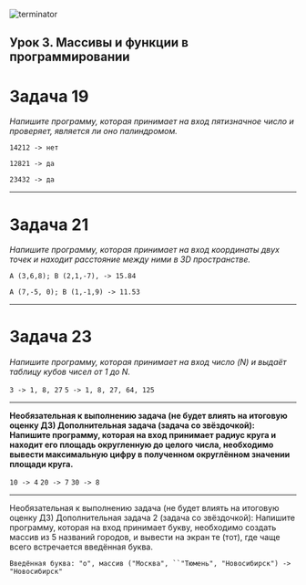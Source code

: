![terminator](https://avatars.mds.yandex.net/id=0ec04d293a1df7f1c5a6c00248501440-4322265-images-thumbs&n=13)

## Урок 3. Массивы и функции в программировании
 # Задача 19

*Напишите программу, которая принимает на вход пятизначное число и проверяет, является ли оно палиндромом.*

`14212 -> нет`

`12821 -> да`

`23432 -> да`

***

# Задача 21

*Напишите программу, которая принимает на вход координаты двух точек и находит расстояние между ними в 3D пространстве.*

`A (3,6,8); B (2,1,-7), -> 15.84`

`A (7,-5, 0); B (1,-1,9) -> 11.53`

***

# Задача 23

*Напишите программу, которая принимает на вход число (N) и выдаёт таблицу кубов чисел от 1 до N.* 

`3 -> 1, 8, 27`
`5 -> 1, 8, 27, 64, 125`

***

**Необязательная к выполнению задача (не будет влиять на итоговую оценку ДЗ)
Дополнительная задача (задача со звёздочкой): Напишите программу, которая на вход принимает радиус круга и находит его площадь округленную до целого числа, необходимо вывести максимальную цифру в полученном округлённом значении площади круга.**

`10 -> 4`
`20 -> 7`
`30 -> 8`
***
Необязательная к выполнению задача (не будет влиять на итоговую оценку ДЗ)
Дополнительная задача 2 (задача со звёздочкой): Напишите программу, которая на вход принимает букву, необходимо создать массив из 5 названий городов, и вывести на экран те (тот), где чаще всего встречается введённая буква.

`Введённая буква: "о", массив ("Москва", ``"Тюмень", "Новосибирск") -> "Новосибирск"`